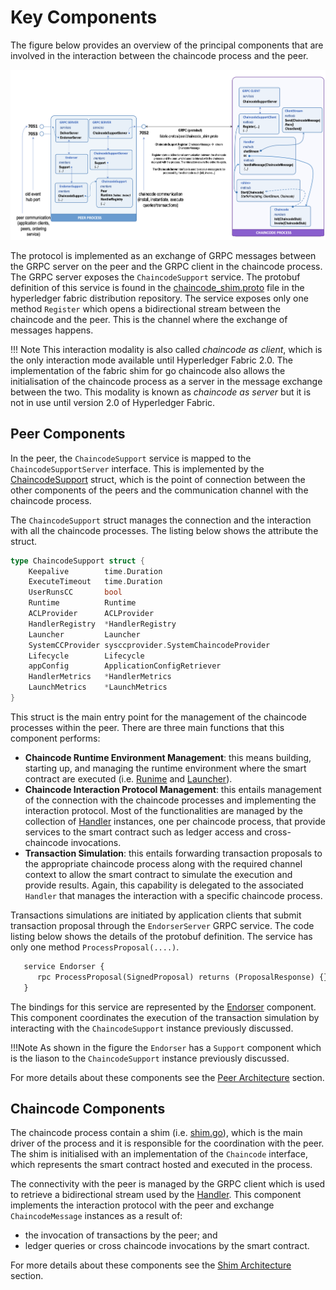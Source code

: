 # Key Components

The figure below  provides an overview of the principal components that are involved in the interaction between the  chaincode process and the peer.

![Key Architectural Components for Peer Chaincode Interaction](../../images/peer-chaincode-architecture-details.png)

The protocol is implemented as an exchange of GRPC messages between the GRPC server on the peer and the GRPC client in the chaincode process. The GRPC server exposes the `ChaincodeSupport` service. The protobuf definition  of this service is found in the [chaincode_shim.proto](https://github.com/hyperledger/fabric/blob/release-1.4/protos/peer/chaincode_shim.proto) file in the hyperledger fabric distribution repository. The service exposes only one method `Register` which opens a bidirectional stream between the chaincode and the peer. This is the channel where the exchange of messages happens.

!!! Note
    This interaction modality is also called _chaincode as client_, which is the only interaction mode available until Hyperledger Fabric 2.0. The implementation of the fabric shim for go chaincode also allows the initialisation of the chaincode process as a server in the message exchange between the two. This modality is known as _chaincode as server_ but it is not in use until version 2.0 of Hyperledger Fabric.

## Peer Components

In the peer, the `ChaincodeSupport` service is mapped to the `ChaincodeSupportServer` interface. This is implemented by the [ChaincodeSupport](https://github.com/hyperledger/fabric/blob/release-1.4/core/chaincode/chaincode_support.go) struct, which is the point of connection between the other components of the peers and the communication channel with the chaincode process.

The `ChaincodeSupport` struct manages the connection and the interaction with all the chaincode processes. The listing below shows the attribute the struct.

```go
type ChaincodeSupport struct {
    Keepalive        time.Duration
    ExecuteTimeout   time.Duration
    UserRunsCC       bool
    Runtime          Runtime
    ACLProvider      ACLProvider
    HandlerRegistry  *HandlerRegistry
    Launcher         Launcher
    SystemCCProvider sysccprovider.SystemChaincodeProvider
    Lifecycle        Lifecycle
    appConfig        ApplicationConfigRetriever
    HandlerMetrics   *HandlerMetrics
    LaunchMetrics    *LaunchMetrics
}
```

This struct is the main entry point for the management of the chaincode processes within the peer. There are three main functions that this component performs:

- __Chaincode Runtime Environment Management__: this means building, starting up, and managing the runtime environment where the smart contract are executed (i.e. [Runime](https://github.com/hyperledger/fabric/blob/release-1.4/core/chaincode/chaincode_support.go#L27) and [Launcher](https://github.com/hyperledger/fabric/blob/release-1.4/core/chaincode/chaincode_support.go#L34)). 
- __Chaincode Interaction Protocol Management__: this entails management of the connection with the chaincode processes and implementing the interaction protocol. Most of the functionalities are managed by the collection of [Handler](https://github.com/hyperledger/fabric/blob/release-1.4/core/chaincode/handler.go#L121) instances, one per chaincode process, that provide services to the smart contract such as ledger access and cross-chaincode invocations.
- __Transaction Simulation__: this entails forwarding transaction proposals to the appropriate chaincode process along with the required channel context to allow the smart contract to simulate the execution and provide results. Again, this capability is delegated to the associated `Handler` that manages the interaction with a specific chaincode process.

Transactions simulations are initiated by application clients that submit transaction proposal through the `EndorserServer` GRPC service. The code listing below shows the details of the protobuf definition. The service has only one method `ProcessProposal(....)`.

```Protobuf
   service Endorser {
      rpc ProcessProposal(SignedProposal) returns (ProposalResponse) {}
   }
```

The bindings for this service are represented by the [Endorser](https://github.com/hyperledger/fabric/blob/release-1.4/core/endorser/endorser.go#L103) component. This component coordinates the execution of the transaction simulation by interacting with the `ChaincodeSupport` instance previously discussed.

!!!Note
   As shown in the figure the `Endorser` has a `Support` component which is the liason to the `ChaincodeSupport` instance previously discussed.

For more details about these components see the [Peer Architecture](../peer-architecture/index.md) section.

## Chaincode Components

The chaincode process contain a shim (i.e. [shim.go](https://github.com/hyperledger/fabric-chaincode-go/blob/master/shim/shim.go)), which is the main driver of the process and it is responsible for the coordination with the peer. The shim is initialised with an implementation of the `Chaincode` interface, which represents the smart contract hosted and executed in the process.

The connectivity with the peer is managed by the GRPC client which is used to retrieve a bidirectional stream used by the [Handler](https://github.com/hyperledger/fabric-chaincode-go/blob/master/shim/handler.go#L37). This component implements the interaction protocol with the peer and exchange `ChaincodeMessage` instances as a result of:

- the invocation of transactions by the peer; and
- ledger queries or cross chaincode invocations by the smart contract.

For more details about these components see the [Shim Architecture](../shim-architecture/index.md) section.
